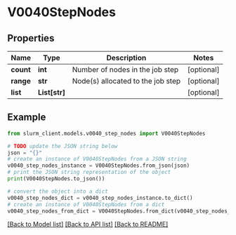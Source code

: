 # V0040StepNodes


## Properties

Name | Type | Description | Notes
------------ | ------------- | ------------- | -------------
**count** | **int** | Number of nodes in the job step | [optional] 
**range** | **str** | Node(s) allocated to the job step | [optional] 
**list** | **List[str]** |  | [optional] 

## Example

```python
from slurm_client.models.v0040_step_nodes import V0040StepNodes

# TODO update the JSON string below
json = "{}"
# create an instance of V0040StepNodes from a JSON string
v0040_step_nodes_instance = V0040StepNodes.from_json(json)
# print the JSON string representation of the object
print(V0040StepNodes.to_json())

# convert the object into a dict
v0040_step_nodes_dict = v0040_step_nodes_instance.to_dict()
# create an instance of V0040StepNodes from a dict
v0040_step_nodes_from_dict = V0040StepNodes.from_dict(v0040_step_nodes_dict)
```
[[Back to Model list]](../README.md#documentation-for-models) [[Back to API list]](../README.md#documentation-for-api-endpoints) [[Back to README]](../README.md)



